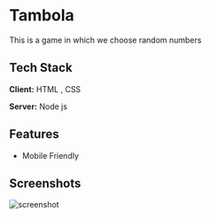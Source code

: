 # Tambola
This is a game in which we choose random numbers
## Tech Stack

**Client:** HTML , CSS

**Server:** Node js

## Features

- Mobile Friendly

 ## Screenshots
 ![screenshot](https://github.com/poonampalampalle/Tambola/assets/126842277/d761e1eb-1111-4dc1-8c2e-d87fafe7c5d4)
